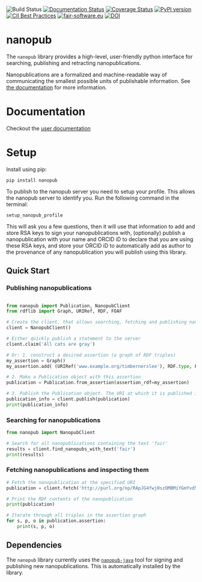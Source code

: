 ![Build Status](https://github.com/fair-workflows/nanopub/workflows/Python%20application/badge.svg)
[![Documentation Status](https://readthedocs.org/projects/nanopub/badge/?version=latest)](https://nanopub.readthedocs.io/en/latest/?badge=latest)
[![Coverage Status](https://coveralls.io/repos/github/fair-workflows/nanopub/badge.svg?branch=main)](https://coveralls.io/github/fair-workflows/nanopub?branch=main)
[![PyPI version](https://badge.fury.io/py/nanopub.svg)](https://badge.fury.io/py/nanopub)
[![CII Best Practices](https://bestpractices.coreinfrastructure.org/projects/4491/badge)](https://bestpractices.coreinfrastructure.org/projects/4491)
[![fair-software.eu](https://img.shields.io/badge/fair--software.eu-%E2%97%8F%20%20%E2%97%8F%20%20%E2%97%8F%20%20%E2%97%8F%20%20%E2%97%8F-green)](https://fair-software.eu)
[![DOI](https://zenodo.org/badge/302247101.svg)](https://zenodo.org/badge/latestdoi/302247101)

# nanopub
The ```nanopub``` library provides a high-level, user-friendly python interface for searching, publishing and retracting nanopublications.

Nanopublications are a formalized and machine-readable way of communicating
the smallest possible units of publishable information. See [the documentation](https://nanopub.readthedocs.io/en/latest/getting-started/what-are-nanopubs.html)
for more information.

# Documentation

Checkout the [user documentation](https://nanopub.readthedocs.io/)

# Setup
Install using pip:
```
pip install nanopub
```

To publish to the nanopub server you need to setup your profile. This allows the nanopub server to identify you. Run 
the following command in the terminal:
```
setup_nanopub_profile
```
This will ask you a few questions, then it will use that information to add and store RSA keys to sign your nanopublications with, (optionally) publish a nanopublication with your name and ORCID iD to declare that you are using these RSA keys, and store your ORCID iD to automatically add as author to the
provenance of any nanopublication you will publish using this library.

## Quick Start


### Publishing nanopublications
```python

from nanopub import Publication, NanopubClient
from rdflib import Graph, URIRef, RDF, FOAF

# Create the client, that allows searching, fetching and publishing nanopubs
client = NanopubClient()

# Either quickly publish a statement to the server
client.claim('All cats are gray')

# Or: 1. construct a desired assertion (a graph of RDF triples)
my_assertion = Graph()
my_assertion.add( (URIRef('www.example.org/timbernerslee'), RDF.type, FOAF.Person) )

# 2. Make a Publication object with this assertion
publication = Publication.from_assertion(assertion_rdf=my_assertion)

# 3. Publish the Publication object. The URI at which it is published is returned.
publication_info = client.publish(publication)
print(publication_info)
```


### Searching for nanopublications
```python
from nanopub import NanopubClient

# Search for all nanopublications containing the text 'fair'
results = client.find_nanopubs_with_text('fair')
print(results)
```

### Fetching nanopublications and inspecting them
```python
# Fetch the nanopublication at the specified URI
publication = client.fetch('http://purl.org/np/RApJG4fwj0szOMBMiYGmYvd5MCtRle6VbwkMJUb1SxxDM')

# Print the RDF contents of the nanopublication
print(publication)

# Iterate through all triples in the assertion graph
for s, p, o in publication.assertion:
    print(s, p, o)

```
                                         
## Dependencies
The ```nanopub``` library currently uses the [```nanopub-java```](https://github.com/Nanopublication/nanopub-java) tool for signing and publishing new nanopublications. This is automatically installed by the library.
